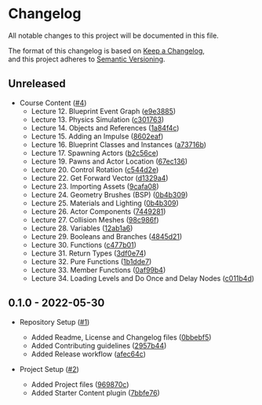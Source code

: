 # Changelog

All notable changes to this project will be documented in this file.

The format of this changelog is based on [Keep a Changelog](https://keepachangelog.com/en/1.0.0/),  
and this project adheres to [Semantic Versioning](https://semver.org/spec/v2.0.0.html).

## Unreleased

-   Course Content ([#4](https://github.com/curriculum-blackboard/unreal-warehouse-wreckage/pull/4))
    -   Lecture 12. Blueprint Event Graph ([e9e3885](https://github.com/curriculum-blackboard/unreal-warehouse-wreckage/commit/e9e3885))
    -   Lecture 13. Physics Simulation ([c301763](https://github.com/curriculum-blackboard/unreal-warehouse-wreckage/commit/c301763))
    -   Lecture 14. Objects and References ([1a84f4c](https://github.com/curriculum-blackboard/unreal-warehouse-wreckage/commit/1a84f4c))
    -   Lecture 15. Adding an Impulse ([8602eaf](https://github.com/curriculum-blackboard/unreal-warehouse-wreckage/commit/8602eaf))
    -   Lecture 16. Blueprint Classes and Instances ([a73716b](https://github.com/curriculum-blackboard/unreal-warehouse-wreckage/commit/a73716b))
    -   Lecture 17. Spawning Actors ([b2c56ce](https://github.com/curriculum-blackboard/unreal-warehouse-wreckage/commit/b2c56ce))
    -   Lecture 19. Pawns and Actor Location ([67ec136](https://github.com/curriculum-blackboard/unreal-warehouse-wreckage/commit/67ec136))
    -   Lecture 20. Control Rotation ([c544d2e](https://github.com/curriculum-blackboard/unreal-warehouse-wreckage/commit/c544d2e))
    -   Lecture 22. Get Forward Vector ([d1329a4](https://github.com/curriculum-blackboard/unreal-warehouse-wreckage/commit/d1329a4))
    -   Lecture 23. Importing Assets ([9cafa08](https://github.com/curriculum-blackboard/unreal-warehouse-wreckage/commit/9cafa08))
    -   Lecture 24. Geometry Brushes (BSP) ([0b4b309](https://github.com/curriculum-blackboard/unreal-warehouse-wreckage/commit/0b4b309))
    -   Lecture 25. Materials and Lighting ([0b4b309](https://github.com/curriculum-blackboard/unreal-warehouse-wreckage/commit/0b4b309))
    -   Lecture 26. Actor Components ([7449281](https://github.com/curriculum-blackboard/unreal-warehouse-wreckage/commit/7449281))
    -   Lecture 27. Collision Meshes ([98c986f](https://github.com/curriculum-blackboard/unreal-warehouse-wreckage/commit/98c986f))
    -   Lecture 28. Variables ([12ab1a6](https://github.com/curriculum-blackboard/unreal-warehouse-wreckage/commit/12ab1a6))
    -   Lecture 29. Booleans and Branches ([4845d21](https://github.com/curriculum-blackboard/unreal-warehouse-wreckage/commit/4845d21))
    -   Lecture 30. Functions ([c477b01](https://github.com/curriculum-blackboard/unreal-warehouse-wreckage/commit/c477b01))
    -   Lecture 31. Return Types ([3df0e74](https://github.com/curriculum-blackboard/unreal-warehouse-wreckage/commit/3df0e74))
    -   Lecture 32. Pure Functions ([1b1dde7](https://github.com/curriculum-blackboard/unreal-warehouse-wreckage/commit/1b1dde7))
    -   Lecture 33. Member Functions ([0af99b4](https://github.com/curriculum-blackboard/unreal-warehouse-wreckage/commit/0af99b4))
    -   Lecture 34. Loading Levels and Do Once and Delay Nodes ([c011b4d](https://github.com/curriculum-blackboard/unreal-warehouse-wreckage/commit/c011b4d))

## 0.1.0 - 2022-05-30

-   Repository Setup ([#1](https://github.com/curriculum-blackboard/unreal-warehouse-wreckage/pull/1))
    -   Added Readme, License and Changelog files ([0bbebf5](https://github.com/curriculum-blackboard/unreal-warehouse-wreckage/commit/0bbebf5))
    -   Added Contributing guidelines ([2957b44](https://github.com/curriculum-blackboard/unreal-warehouse-wreckage/commit/2957b44))
    -   Added Release workflow ([afec64c](https://github.com/curriculum-blackboard/unreal-warehouse-wreckage/commit/afec64c))

-   Project Setup ([#2](https://github.com/curriculum-blackboard/unreal-warehouse-wreckage/pull/2))
    -   Added Project files ([969870c](https://github.com/curriculum-blackboard/unreal-warehouse-wreckage/commit/969870c))
    -   Added Starter Content plugin ([7bbfe76](https://github.com/curriculum-blackboard/unreal-warehouse-wreckage/commit/7bbfe76))
